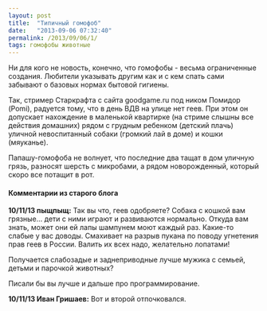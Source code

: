 ```yaml
---
layout: post
title:  "Типичный гомофоб"
date:   "2013-09-06 07:32:40"
permalink: /2013/09/06/1/
tags: гомофобы животные
---
```


Ни для кого не новость, конечно, что гомофобы - весьма ограниченные
создания. Любители указывать другим как и с кем спать сами забывают о
базовых нормах бытовой гигиены.

Так, стример Старкрафта с сайта goodgame.ru под ником Помидор (Pomi),
радуется тому, что в день ВДВ на улице нет геев.  При этом он
допускает нахождение в маленькой квартирке (на стриме слышны все
действия домашних) рядом с грудным ребенком (детский плачь) уличной
невоспитанный собаки (громкий лай в доме) и кошки (мяуканье).

Папашу-гомофоба не волнует, что последние два тащат в дом уличную
грязь, разносят шерсть с микробами, а рядом новорожденный, который
скоро все потащит в рот.


#### Комментарии из старого блога


**10/11/13 пыщпыщ:** Так вы что, геев одобряете?  Собака с кошкой вам
грязные... дети с ними играют и развиваются нормально. Откуда вам
знать, может они ей лапы шампунем моют каждый раз. Какие-то слабые у
вас доводы. Смахивает на разрыв пукана по поводу угнетения прав геев в
России. Валить их всех надо, желательно лопатами!

Получается слабозадые и заднеприводные лучше мужика с семьей, детьми и
парочкой животных?

Писали бы вы лучше и дальше про программирование.


**10/11/13 Иван Гришаев:** Вот и второй отпочковался.
